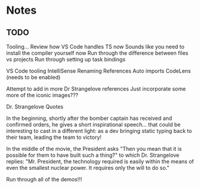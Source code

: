
# Notes

## TODO







Tooling...
  Review how VS Code handles TS now
    Sounds like you need to install the compiler yourself now
    Run through the difference between files vs projects
    Run through setting up task bindings

VS Code tooling
  IntelliSense
  Renaming
  References
  Auto imports
  CodeLens (needs to be enabled)





Attempt to add in more Dr Strangelove references
  Just incorporate some more of the iconic images???

Dr. Strangelove Quotes

In the beginning, shortly after the bomber captain has received and confirmed orders, he gives a short inspirational speech... that could be interesting to cast in a different light: as a dev bringing static typing back to their team, leading the team to victory!

In the middle of the movie, the President asks "Then you mean that it is possible for them to have built such a thing?" to which Dr. Strangelove replies: "Mr. President, the technology required is easily within the means of even the smallest nuclear power. It requires only the will to do so."







Run through all of the demos!!!







